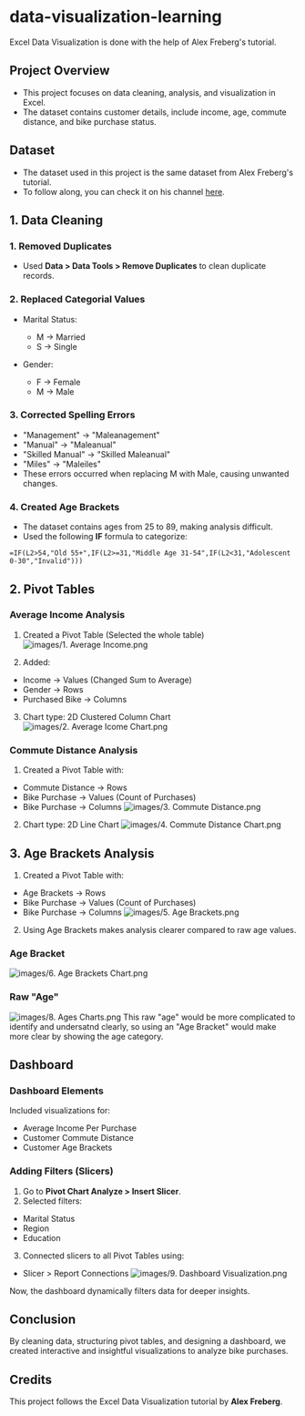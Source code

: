 # data-visualization-learning
 Excel Data Visualization is done with the help of Alex Freberg's tutorial.
 
## Project Overview
- This project focuses on data cleaning, analysis, and visualization in Excel.
- The dataset contains customer details, include income, age, commute distance, and bike purchase status.

## Dataset
- The dataset used in this project is the same dataset from Alex Freberg's tutorial.
- To follow along, you can check it on his channel [here](https://www.youtube.com/@AlexTheAnalyst).

## 1. Data Cleaning
### 1. Removed Duplicates
- Used **Data > Data Tools > Remove Duplicates** to clean duplicate records.

### 2. Replaced Categorial Values
- Marital Status:
  - M -> Married
  - S -> Single

- Gender:
  - F -> Female
  - M -> Male

### 3. Corrected Spelling Errors
- "Management" -> "Maleanagement"
- "Manual" -> "Maleanual"
- "Skilled Manual" -> "Skilled Maleanual"
- "Miles" -> "Maleiles"
- These errors occurred when replacing M with Male, causing unwanted changes.

### 4. Created Age Brackets
- The dataset contains ages from 25 to 89, making analysis difficult.
- Used the following **IF** formula to categorize:

```excel
=IF(L2>54,"Old 55+",IF(L2>=31,"Middle Age 31-54",IF(L2<31,"Adolescent 0-30","Invalid")))
```

## 2. Pivot Tables
### Average Income Analysis
1. Created a Pivot Table (Selected the whole table)
![images/1. Average Income.png](https://github.com/KasthuMathan/excel-data-visualization-learning/blob/main/images/1.%20Average%20Income.png)

3. Added:
  - Income -> Values (Changed Sum to Average)
  - Gender -> Rows
  - Purchased Bike -> Columns
3. Chart type: 2D Clustered Column Chart
![images/2. Average Icome Chart.png](https://github.com/KasthuMathan/excel-data-visualization-learning/blob/main/images/2.%20Average%20Icome%20Chart.png)

### Commute Distance Analysis
1. Created a Pivot Table with:
  - Commute Distance -> Rows
  - Bike Purchase -> Values (Count of Purchases)
  - Bike Purchase -> Columns
![images/3. Commute Distance.png](https://github.com/KasthuMathan/excel-data-visualization-learning/blob/main/images/3.%20Commute%20Distance.png)
2. Chart type: 2D Line Chart
![images/4. Commute Distance Chart.png](https://github.com/KasthuMathan/excel-data-visualization-learning/blob/main/images/4.%20Commute%20Distance%20Chart.png)

## 3. Age Brackets Analysis
1. Created a Pivot Table with:
  - Age Brackets -> Rows
  - Bike Purchase -> Values (Count of Purchases)
  - Bike Purchase -> Columns
![images/5. Age Brackets.png](https://github.com/KasthuMathan/excel-data-visualization-learning/blob/main/images/5.%20Age%20Brackets.png)
2. Using Age Brackets makes analysis clearer compared to raw age values.
### Age Bracket
![images/6. Age Brackets Chart.png](https://github.com/KasthuMathan/excel-data-visualization-learning/blob/main/images/6.%20Age%20Brackets%20Chart.png)

### Raw "Age"
![images/8. Ages Charts.png](https://github.com/KasthuMathan/excel-data-visualization-learning/blob/main/images/8.%20Ages%20Charts.png)
This raw "age" would be more complicated to identify and undersatnd clearly, so using an "Age Bracket" would make more clear by showing the age category.

## Dashboard
### Dashboard Elements
Included visualizations for:
  - Average Income Per Purchase
  - Customer Commute Distance
  - Customer Age Brackets

### Adding Filters (Slicers)
1. Go to **Pivot Chart Analyze > Insert Slicer**.
2. Selected filters:
  - Marital Status
  - Region
  - Education
3. Connected slicers to all Pivot Tables using:
  - Slicer > Report Connections
![images/9. Dashboard Visualization.png](https://github.com/KasthuMathan/excel-data-visualization-learning/blob/main/images/9.%20Dashboard%20Visualization.png)

Now, the dashboard dynamically filters data for deeper insights.

## Conclusion
By cleaning data, structuring pivot tables, and designing a dashboard, we created interactive and insightful visualizations to analyze bike purchases.

## Credits
This project follows the Excel Data Visualization tutorial by **Alex Freberg**.